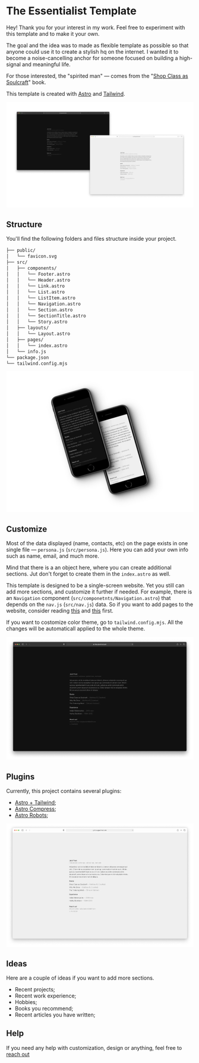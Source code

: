 # The Essentialist Template

Hey! Thank you for your interest in my work. Feel free to experiment with this template and to make it your own.

The goal and the idea was to made as flexible template as possible so that anyone could use it to create a stylish hq on the internet. I wanted it to become a noise-cancelling anchor for someone focused on building a high-signal and meaningful life.

For those interested, the "spirited man" — comes from the "[Shop Class as Soulcraft](https://www.amazon.com/Shop-Class-Soulcraft-Inquiry-Value/dp/0143117467?keywords=soulcraft&qid=1700379052&sr=8-3)" book.

This template is created with [Astro](https://astro.build/) and [Tailwind](https://tailwindcss.com/).

![Essentialist: both themes](/public/two-themes.webp)

## Structure

You'll find the following folders and files structure inside your project.

```text
├── public/
│   └── favicon.svg
├── src/
│   ├── components/
│   │   └── Footer.astro
│   │   └── Header.astro
│   │   └── Link.astro
│   │   └── List.astro
│   │   └── ListItem.astro
│   │   └── Navigation.astro
│   │   └── Section.astro
│   │   └── SectionTitle.astro
│   │   └── Story.astro
│   ├── layouts/
│   │   └── Layout.astro
│   ├── pages/
│   │   └── index.astro
│   └── info.js
└── package.json
└── tailwind.config.mjs
```

![Essentialist: mobile](/public/mobile.webp)

## Customize

Most of the data displayed (name, contacts, etc) on the page exists in one single file — `persona.js` (`src/persona.js`). Here you can add your own info such as name, email, and much more.

Mind that there is a an object here, where you can create additional sections. Jut don't forget to create them in the `index.astro` as well.

This template is designed to be a single-screen website. Yet you still can add more sections, and customize it further if needed. For example, there is an `Navigation` component (`src/componetnts/Navigation.astro`) that depends on the `nav.js` (`src/nav.js`) data. So if you want to add pages to the website, consider reading [this](https://docs.astro.build/en/core-concepts/astro-pages/) and [this](https://docs.astro.build/en/core-concepts/routing/) first.

If you want to costomize color theme, go to `tailwind.config.mjs`. All the changes will be automaticall applied to the whole theme.

![Essentialist: dark theme](/public/e-dark.webp)

## Plugins

Currently, this project contains several plugins:

- [Astro + Tailwind](https://docs.astro.build/en/guides/integrations-guide/tailwind/);
- [Astro Compress](https://github.com/astro-community/AstroCompress#readme);
- [Astro Robots](https://github.com/alextim/astro-lib/tree/main/packages/astro-robots-txt#readme);

![Essentialist: light theme](/public/e-light.webp)

## Ideas

Here are a couple of ideas if you want to add more sections.

- Recent projects;
- Recent work experience;
- Hobbies;
- Books you recommend;
- Recent articles you have written;

## Help

If you need any help with customization, design or anything, feel free to [reach out](mailto:shapeshifter@skiff.com)
